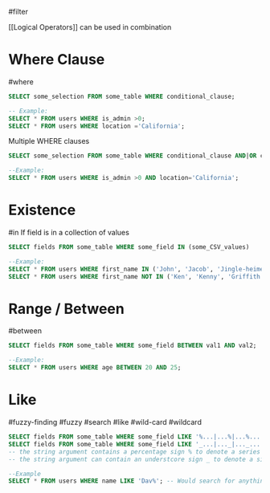 #filter

[[Logical Operators]] can be used in combination

# Where Clause
#where
```SQL
SELECT some_selection FROM some_table WHERE conditional_clause;

-- Example:
SELECT * FROM users WHERE is_admin >0;
SELECT * FROM users WHERE location ='California';
```


Multiple WHERE  clauses

```SQL
SELECT some_selection FROM some_table WHERE conditional_clause AND|OR conditional_clause;

--Example: 
SELECT * FROM users WHERE is_admin >0 AND location='California';
```


# Existence
#in
If field is in a collection of values
```SQL
SELECT fields FROM some_table WHERE some_field IN (some_CSV_values)

--Example:
SELECT * FROM users WHERE first_name IN ('John', 'Jacob', 'Jingle-heimer')
SELECT * FROM users WHERE first_name NOT IN ('Ken', 'Kenny', 'Griffith')
```

# Range / Between
#between
```SQL
SELECT fields FROM some_table WHERE some_field BETWEEN val1 AND val2;

--Example:
SELECT * FROM users WHERE age BETWEEN 20 AND 25;
```


# Like 
#fuzzy-finding #fuzzy #search #like #wild-card #wildcard
```SQL
SELECT fields FROM some_table WHERE some_field LIKE '%...|...%|...%...';
SELECT fields FROM some_table WHERE some_field LIKE '_...|..._|..._...';
-- the string argument contains a percentage sign % to denote a series of wildcard characters
-- the string argument can contain an understcore sign _ to denote a single wildcard characters

--Example
SELECT * FROM users WHERE name LIKE 'Dav%'; -- Would search for anything starting with 'Dav'
```